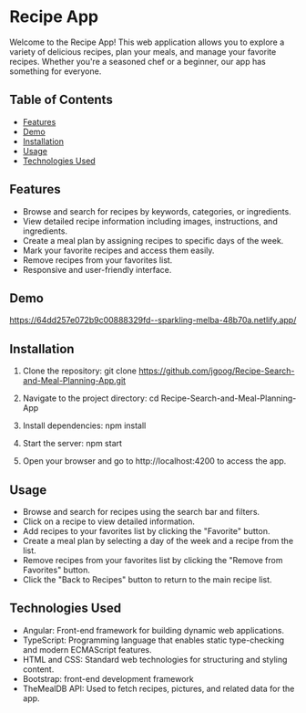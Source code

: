 # Recipe App

Welcome to the Recipe App! This web application allows you to explore a variety of delicious recipes, plan your meals, and manage your favorite recipes. Whether you're a seasoned chef or a beginner, our app has something for everyone.

## Table of Contents
- [Features](#features)
- [Demo](#demo)
- [Installation](#installation)
- [Usage](#usage)
- [Technologies Used](#technologies-used)

## Features

- Browse and search for recipes by keywords, categories, or ingredients.
- View detailed recipe information including images, instructions, and ingredients.
- Create a meal plan by assigning recipes to specific days of the week.
- Mark your favorite recipes and access them easily.
- Remove recipes from your favorites list.
- Responsive and user-friendly interface.

## Demo

https://64dd257e072b9c00888329fd--sparkling-melba-48b70a.netlify.app/

## Installation

1. Clone the repository:
   git clone https://github.com/jgoog/Recipe-Search-and-Meal-Planning-App.git
   
2. Navigate to the project directory:
   cd Recipe-Search-and-Meal-Planning-App

3. Install dependencies:
   npm install

4. Start the server:
   npm start

5. Open your browser and go to http://localhost:4200 to access the app.

## Usage
- Browse and search for recipes using the search bar and filters.
- Click on a recipe to view detailed information.
- Add recipes to your favorites list by clicking the "Favorite" button.
- Create a meal plan by selecting a day of the week and a recipe from the list.
- Remove recipes from your favorites list by clicking the "Remove from Favorites" button.
- Click the "Back to Recipes" button to return to the main recipe list.

## Technologies Used
- Angular: Front-end framework for building dynamic web applications.
- TypeScript: Programming language that enables static type-checking and modern ECMAScript features.
- HTML and CSS: Standard web technologies for structuring and styling content.
- Bootstrap: front-end development framework
- TheMealDB API: Used to fetch recipes, pictures, and related data for the app.
